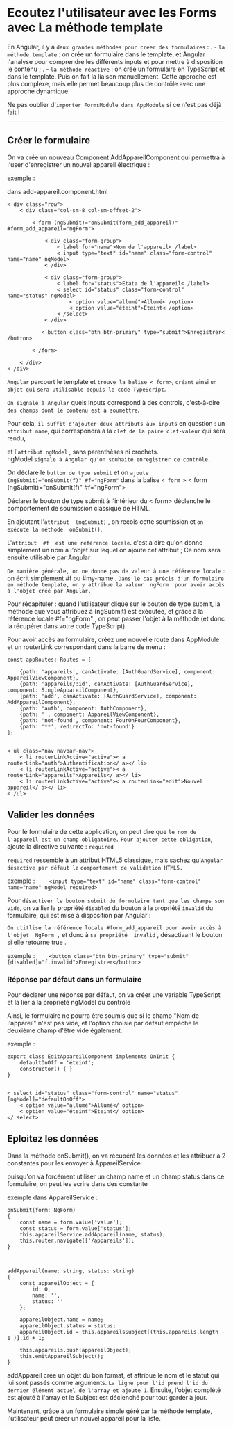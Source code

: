 # Ecoutez l'utilisateur avec les Forms avec  La méthode template

En Angular, il y a `deux grandes méthodes pour créer des formulaires` :
.
    - `la méthode template` : on crée un formulaire dans le template, 
        et Angular l'analyse pour comprendre les différents inputs 
        et pour mettre à disposition le contenu ;
.
    - `la méthode réactive` : on crée un formulaire en TypeScript et dans le template. 
        Puis on fait la liaison manuellement.
        Cette approche est plus complexe, mais elle permet beaucoup plus de contrôle 
            avec une approche dynamique.


Ne pas oublier d'`importer FormsModule dans AppModule` si ce n'est pas déjà fait !

-------------------------------------------------------------------------------------

## Créer le formulaire

On va crée un nouveau Component AddAppareilComponent qui permettra à l'user 
d'enregistrer un nouvel appareil électrique :

exemple :

dans add-appareil.component.html

    < div class="row">
        < div class="col-sm-8 col-sm-offset-2">

            < form (ngSubmit)="onSubmit(form_add_appareil)" #form_add_appareil="ngForm">

                < div class="form-group">
                    < label for="name">Nom de l'appareil< /label>
                    < input type="text" id="name" class="form-control" name="name" ngModel>
                < /div>

                < div class="form-group">
                    < label for="status">Etata de l'appareil< /label>
                    < select id="status" class="form-control" name="status" ngModel>
                        < option value="allumé">Allumé< /option>
                        < option value="éteint">Eteint< /option>
                    < /select>
                < /div>

               < button class="btn btn-primary" type="submit">Enregistrer< /button>

            < /form>

        < /div>
    < /div>

`Angular` parcourt le template et `trouve la balise < form>`, `créant` ainsi `un objet qui`
`sera utilisable depuis le code TypeScript`. 

`On signale à Angular` quels inputs correspond à des controls,
c'est-à-dire `des champs dont le contenu est à soumettre`.

Pour cela, `il suffit d'ajouter deux attributs aux inputs` en question : 
un `attribut name`, qui correspondra à la `clef de la paire clef-valeur` qui sera rendu, 

et l'`attribut ngModel` , sans parenthèses ni crochets.  
ngModel `signale à Angular qu'on souhaite enregistrer ce contrôle.`

On déclare le `button de type submit` et on `ajoute (ngSubmit)="onSubmit(f)" #f="ngForm"` dans la balise  `< form >`
    < form (ngSubmit)="onSubmit(f)" #f="ngForm">

Déclarer le bouton de type submit à l'intérieur du  < form>  déclenche le comportement de soumission classique de HTML.  

En ajoutant l'`attribut  (ngSubmit)` , on reçois cette soumission et `on exécute la méthode  onSubmit()`.

L'`attribut  #f  est une référence locale`. c'est a dire qu'on donne simplement un nom à l'objet sur lequel on ajoute cet attribut ;
Ce nom sera ensuite utilisable par Angular

`De manière générale, on ne donne pas de valeur à une référence locale` : on écrit simplement  #f  ou  #my-name . 
`Dans le cas précis d'un formulaire en méthode template, on y attribue la valeur  ngForm  pour avoir accès à l'objet créé par Angular.`

Pour récapituler : quand l'utilisateur clique sur le bouton de type submit, 
la méthode que vous attribuez à  (ngSubmit)  est exécutée, 
et grâce à la référence locale  #f="ngForm" , on peut passer l'objet à la méthode 
(et donc la récupérer dans votre code TypeScript).

Pour avoir accès au formulaire, créez une nouvelle route dans  AppModule  et un  routerLink  correspondant 
dans la barre de menu :

    const appRoutes: Routes = [

        {path: 'appareils', canActivate: [AuthGuardService], component: AppareilViewComponent},
        {path: 'appareils/:id', canActivate: [AuthGuardService], component: SingleAppareilComponent},
        {path: 'add', canActivate: [AuthGuardService], component: AddAppareilComponent},
        {path: 'auth', component: AuthComponent},
        {path: '', component: AppareilViewComponent},
        {path: 'not-found', component: FourOhFourComponent},
        {path: '**', redirectTo: 'not-found'}
    ];


    < ul class="nav navbar-nav">
        < li routerLinkActive="active">< a routerLink="auth">Authentification</ a></ li>
        < li routerLinkActive="active">< a routerLink="appareils">Appareils</ a></ li>
        < li routerLinkActive="active">< a routerLink="edit">Nouvel appareil</ a></ li>
    < /ul>



## Valider les données

Pour le formulaire de cette application, on peut dire que `le nom de l'appareil est un champ obligatoire.`
`Pour ajouter cette obligation`, ajoute la directive suivante : `required`

`required` ressemble à un attribut HTML5 classique, mais sachez qu'`Angular désactive par défaut le`
`comportement de validation HTML5.`


exemple :
`    <input type="text" id="name" class="form-control" name="name" ngModel required>`


Pour `désactiver le bouton submit du formulaire tant que les champs son vide`, on va lier la propriété
`disabled` du bouton à la propriété  `invalid`  du formulaire, qui est mise à disposition par Angular :

`On utitlise la référence locale #form_add_appareil pour avoir accès à l'objet  NgForm ,` 
et donc à `sa propriété  invalid` , désactivant le bouton si elle retourne  true .

exemple :
`    <button class="btn btn-primary" type="submit" [disabled]="f.invalid">Enregistrer</button>`



### Réponse par défaut dans un formulaire

Pour déclarer une réponse par défaut, on va créer une variable TypeScript et la lier à la propriété  ngModel  du contrôle

Ainsi, le formulaire ne pourra être soumis que si le champ "Nom de l'appareil" n'est pas vide, et l'option
choisie par défaut empêche le deuxième champ d'être vide également.

exemple :

    export class EditAppareilComponent implements OnInit {
        defaultOnOff = 'éteint';
        constructor() { }
    }


    < select id="status" class="form-control" name="status" [ngModel]="defaultOnOff">
        < option value="allumé">Allumé</ option>
        < option value="éteint">Éteint</ option>
    </ select>




## Eploitez les données

Dans la méthode onSubmit(), on va récupéré les données et les attribuer à 2 constantes pour les envoyer à AppareilService

puisqu'on va forcément utiliser un champ name et un champ status dans ce formulaire, on peut les ecrire dans des constante 

exemple dans AppareilService :

    onSubmit(form: NgForm)
    {
        const name = form.value['value'];   
        const status = form.value['status'];
        this.appareilService.addAppareil(name, status);
        this.router.navigate(['/appareils']);
    }



    addAppareil(name: string, status: string)
    {
        const appareilObject = {
            id: 0,
            name: '',
            status: ''
        };

        appareilObject.name = name;
        appareilObject.status = status;
        appareilObject.id = this.appareilsSubject[(this.appareils.length - 1 )].id + 1;

        this.appareils.push(appareilObject);
        this.emitAppareilSubject();
    }


addAppareil crée un objet du bon format, et attribue le nom et le statut qui lui sont passés comme 
arguments.  `La ligne pour l'id prend l'id du dernier élément actuel de l'array et ajoute 1`.  Ensuite, 
l'objet complété est ajouté à l'array et le Subject est déclenché pour tout garder à jour.

Maintenant, grâce à un formulaire simple géré par la méthode template, l'utilisateur peut créer un nouvel appareil pour la liste.